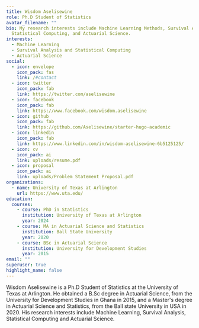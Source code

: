 ```yaml
---
title: Wisdom Aselisewine
role: Ph.D Student of Statistics
avatar_filename: ""
bio: My research interests include Machine Learning Methods, Survival Analysis,
  Statistical Computing, and Actuarial Science.
interests:
  - Machine Learning
  - Survival Analysis and Statistical Computing
  - Actuarial Science
social:
  - icon: envelope
    icon_pack: fas
    link: /#contact
  - icon: twitter
    icon_pack: fab
    link: https://twitter.com/aselisewine
  - icon: facebook
    icon_pack: fab
    link: https://www.facebook.com/wisdom.aselisewine
  - icon: github
    icon_pack: fab
    link: https://github.com/Aselisewine/starter-hugo-academic
  - icon: linkedin
    icon_pack: fab
    link: https://www.linkedin.com/in/wisdom-aselisewine-6b5125125/
  - icon: cv
    icon_pack: ai
    link: uploads/resume.pdf
  - icon: proposal
    icon_pack: ai
    link: uploads/Problem Statement Proposal.pdf
organizations:
  - name: University of Texas at Arlington
    url: https://www.uta.edu/
education:
  courses:
    - course: PhD in Statistics
      institution: University of Texas at Arlington
      year: 2024
    - course: MA in Actuarial Science and Statistics
      institution: Ball State University
      year: 2020
    - course: BSc in Actuarial Science
      institution: University for Development Studies
      year: 2015
email: ""
superuser: true
highlight_name: false
---
```


Wisdom Aselisewine is a Ph.D Student of Statistics at the University of Texas at Arlington. He obtained a B.Sc degree in Actuarial Science, from the University for Development Studies in Ghana in 2015, and a Master's degree in Actuarial Science and Statistics, from the Ball state University in USA in 2020. His research interests include Machine Learning, Survival Analysis, Statistical Computing and Actuarial Science.

